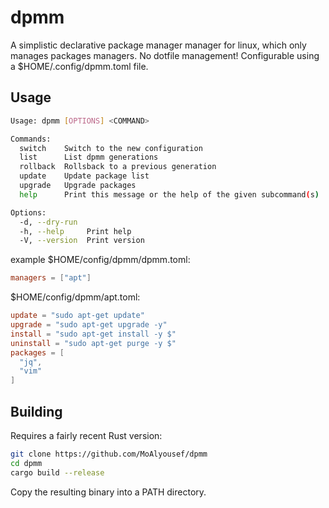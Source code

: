 # dpmm

A simplistic declarative package manager manager for linux, which only manages packages managers. No dotfile management!
Configurable using a $HOME/.config/dpmm.toml file.

## Usage
```bash
Usage: dpmm [OPTIONS] <COMMAND>

Commands:
  switch    Switch to the new configuration
  list      List dpmm generations
  rollback  Rollsback to a previous generation
  update    Update package list
  upgrade   Upgrade packages
  help      Print this message or the help of the given subcommand(s)

Options:
  -d, --dry-run  
  -h, --help     Print help
  -V, --version  Print version
```

example $HOME/config/dpmm/dpmm.toml:
```toml
managers = ["apt"]
```

$HOME/config/dpmm/apt.toml:
```toml
update = "sudo apt-get update"
upgrade = "sudo apt-get upgrade -y"
install = "sudo apt-get install -y $"
uninstall = "sudo apt-get purge -y $"
packages = [
  "jq",
  "vim"
]
```

## Building
Requires a fairly recent Rust version:
```bash
git clone https://github.com/MoAlyousef/dpmm
cd dpmm
cargo build --release
```

Copy the resulting binary into a PATH directory.
